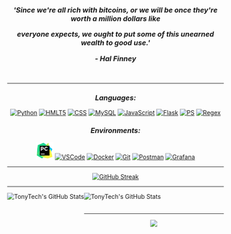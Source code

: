 <br/>

<h3 align="center">
 <p><i> 'Since we're all rich with bitcoins, or we will be once they're worth a million dollars like </i></p>
 <p><i> everyone expects, we ought to put some of this unearned wealth to good use.' </i></p>
 <p align="center"><i>- Hal Finney </i></p> 
</h3>

<br/>

---
<div align="center" >
<h3><i>Languages:</i></h3>
<a href="/python_cert.md"><img src="https://skillicons.dev/icons?i=py" alt="Python"></a>
<!-- <a href="/python_cert.md"><img src="https://github.com/devicons/devicon/blob/master/icons/python/python-original.svg" alt="Python" width="40" height="40"></a> -->
<a href="/html_css_cert.md"><img src="https://skillicons.dev/icons?i=html" alt="HMLT5"></a>
<!-- <a href="/html_css_cert.md"><img src="https://github.com/devicons/devicon/blob/master/icons/html5/html5-original.svg" alt="HMLT5" width="40" height="40"></a> -->
<a href="/html_css_cert.md"><img src="https://skillicons.dev/icons?i=css" alt="CSS" ></a>
<!-- <a href="/html_css_cert.md"><img src="https://github.com/devicons/devicon/blob/master/icons/css3/css3-original.svg" alt="CSS" width="40" height="40"></a> -->
<a href="/mysql_cert.md"><img src="https://skillicons.dev/icons?i=mysql" alt="MySQL"></a>
<!-- <a href="/mysql_cert.md"><img src="https://github.com/devicons/devicon/blob/master/icons/mysql/mysql-original.svg" alt="MySQL" width="40" height="40"></a> -->
<a href="#"><img src="https://skillicons.dev/icons?i=js" alt="JavaScript"></a>
<a href="#"><img src="https://skillicons.dev/icons?i=flask" alt="Flask"></a>
<a href="#"><img src="https://skillicons.dev/icons?i=powershell" alt="PS"></a>
 <a href="#"><img src="https://skillicons.dev/icons?i=regex" alt="Regex"/></a>
<!-- <img src="https://github.com/devicons/devicon/blob/master/icons/javascript/javascript-original.svg" alt="JavaScript" width="40" height="40"> -->
<h3><i>Environments:</i></h3>
<!-- <a href="https://skillicons.dev/icons?i=pycharm" alt="PyCharm"></a> -->
<a href="https://www.jetbrains.com/pycharm/"><img src="https://github.com/devicons/devicon/blob/master/icons/pycharm/pycharm-original.svg" alt="PyCharm" width="40" height="40"></a>
<a href="https://code.visualstudio.com/"><img src="https://skillicons.dev/icons?i=vscode" alt="VSCode"></a>
<a href="https://www.docker.com/"><img src="https://skillicons.dev/icons?i=docker" alt="Docker"></a>
<a href="#"><img src="https://skillicons.dev/icons?i=git" alt="Git"/></a>
<a href="#"><img src="https://skillicons.dev/icons?i=postman" alt="Postman"/></a>
<a href="#"><img src="https://skillicons.dev/icons?i=grafana" alt="Grafana"/></a>

<!-- <a href="https://www.jetbrains.com/pycharm/"><img src="https://github.com/devicons/devicon/blob/master/icons/pycharm/pycharm-original.svg" alt="PyCharm" width="40" height="40"></a> -->
<!-- <a href="https://code.visualstudio.com/"><img src="https://github.com/devicons/devicon/blob/master/icons/vscode/vscode-original.svg" alt="VSCode" width="40" height="40"></a>
<a href="https://www.docker.com/"><img src="https://github.com/devicons/devicon/blob/master/icons/docker/docker-original.svg" alt="Docker" width="40" height="40"></a>
<img alt="Git" height="40" width="40" src="https://cdn.jsdelivr.net/gh/devicons/devicon/icons/git/git-original.svg" /> -->
</div>

---

<div id="badges" align="center">

[![GitHub Streak](https://streak-stats.demolab.com?user=tonytech83&theme=gruvbox_duo&hide_border=true)](https://git.io/streak-stats)
</div>

<hr/>
<div>
  <img height="160" align="left" alt="TonyTech's GitHub Stats" src="https://github-readme-stats-git-masterrstaa-rickstaa.vercel.app/api?username=tonytech83&show_icons=true&hide_border=true&title_color=FF6D28&text_color=A8E890&border_color=0c1a25&theme=transparent" />
  <img height="160" alt="TonyTech's GitHub Stats" src="https://github-readme-stats-git-masterrstaa-rickstaa.vercel.app/api/top-langs/?username=tonytech83&layout=compact&hide_border=true&bg_color=ffffff00&title_color=FF6D28&text_color=A8E890" />
</div>

<!-- <div>
<img height="160" width="48%" align="left" alt="TonyTech's GitHub Stats" src="https://github-readme-stats.vercel.app/api?username=tonytech83&show_icons=true&theme=transparent&title_color=FF6D28&text_color=A8E890&hide_border=true" />
<img height="160" alt="Top Languages" src="https://github-readme-stats.vercel.app/api/top-langs/?username=tonytech83&layout=compact&hide_border=true&bg_color=ffffff00&title_color=FF6D28&text_color=A8E890" />
</div>  -->
 
<br/>
<hr/>

<div align="center">
<img src="https://komarev.com/ghpvc/?username=tonytch83&style=flat-square" />
</div>
